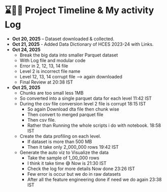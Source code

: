 # ⌛🧑‍💻 Project Timeline & My activity Log

- **Oct 20, 2025** – Dataset downloaded & collected.
- **Oct 21, 2025** - Added Data Dictionary of HCES 2023-24 with Links.
- **Oct 24, 2025** 
  - Break the big data into smaller Parquet dataset
  - With Log file and modular code
  - Error in 2, 12, 13, 14 file
  - Level 2 is incorrect file name 
  - Level 12, 13, 14 corrupt file --> again downloaded 
  - Final Review at 20:38 IST
- **Oct 25, 2025**
  - Chunks are too small less 1MB 
  - So converted into a single parquet data for each level 11:42 IST
  - During the csv file conversion level 2 file is corrupt 18:15 IST
    - So again Download dta file then chunk wise 
    - Then convert to merged parquet file 
    - Then csv file. 
    - Rather than Running the whole scripts i do with notebook. 18:58 IST
  - Create the data profiling on each level.
    - If dataset is more than 500 MB 
    - Then it take only 2_000_000 rows 19:42 IST
  - Generate the auto viz to Visualize the data
    - Take the sample of 1_00_000 rows 
    - I think it take time 😅 Now is 21:30 IST
    - Check the log for more details Now done 23:26 IST
    - Few error is occur but we do in raw datasets 
    - After all the feature engineering done if need we do again 23:38 IST